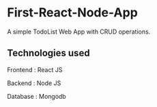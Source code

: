 # First-React-Node-App
A simple TodoList Web App with CRUD operations.

## Technologies used
Frontend : React JS

Backend : Node JS

Database : Mongodb


